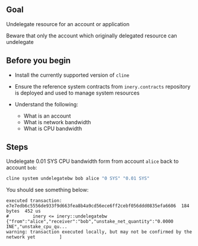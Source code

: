 ## Goal

Undelegate resource for an account or application

Beware that only the account which originally delegated resource can undelegate

## Before you begin

* Install the currently supported version of `cline`

* Ensure the reference system contracts from `inery.contracts` repository is deployed and used to manage system resources

* Understand the following:
  * What is an account
  * What is network bandwidth
  * What is CPU bandwidth

## Steps

Undelegate 0.01 SYS CPU bandwidth form from account `alice` back to account `bob`:

```sh
cline system undelegatebw bob alice "0 SYS" "0.01 SYS"
```

You should see something below:

```console
executed transaction: e7e7edb6c5556de933f9d663fea8b4a9cd56ece6ff2cebf056ddd0835efa6606  184 bytes  452 us
#         inery <= inery::undelegatebw          {"from":"alice","receiver":"bob","unstake_net_quantity":"0.0000 INE","unstake_cpu_qu...
warning: transaction executed locally, but may not be confirmed by the network yet         ]
```
